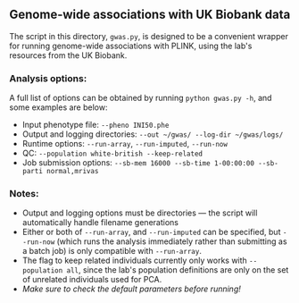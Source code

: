 ## Genome-wide associations with UK Biobank data

The script in this directory, `gwas.py`, is designed to be a convenient wrapper for running genome-wide associations with PLINK, using the lab's resources from the UK Biobank. 

### Analysis options:
A full list of options can be obtained by running `python gwas.py -h`, and some examples are below:

- Input phenotype file: `--pheno INI50.phe`
- Output and logging directories: `--out ~/gwas/ --log-dir ~/gwas/logs/`
- Runtime options: `--run-array`, `--run-imputed`, `--run-now`
- QC: `--population white-british --keep-related`
- Job submission options: `--sb-mem 16000 --sb-time 1-00:00:00 --sb-parti normal,mrivas`


### Notes: 

- Output and logging options must be directories — the script will automatically handle filename generations
- Either or both of `--run-array`, and `--run-imputed` can be specified, but `--run-now` (which runs the analysis immediately rather than submitting as a batch job) is only compatible with `--run-array`.
- The flag to keep related individuals currently only works with `--population all`, since the lab's population definitions are only on the set of unrelated individuals used for PCA.
- _Make sure to check the default parameters before running!_


